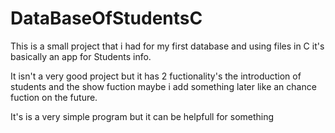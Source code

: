 # DataBaseOfStudentsC
This is a small project that i had for my first database and using files in C it's basically an app for Students info.

It isn't a very good project but it has 2 fuctionality's the introduction of students and the show fuction maybe i add something later like an chance fuction on the future.

It's is a very simple program but it can be helpfull for something
